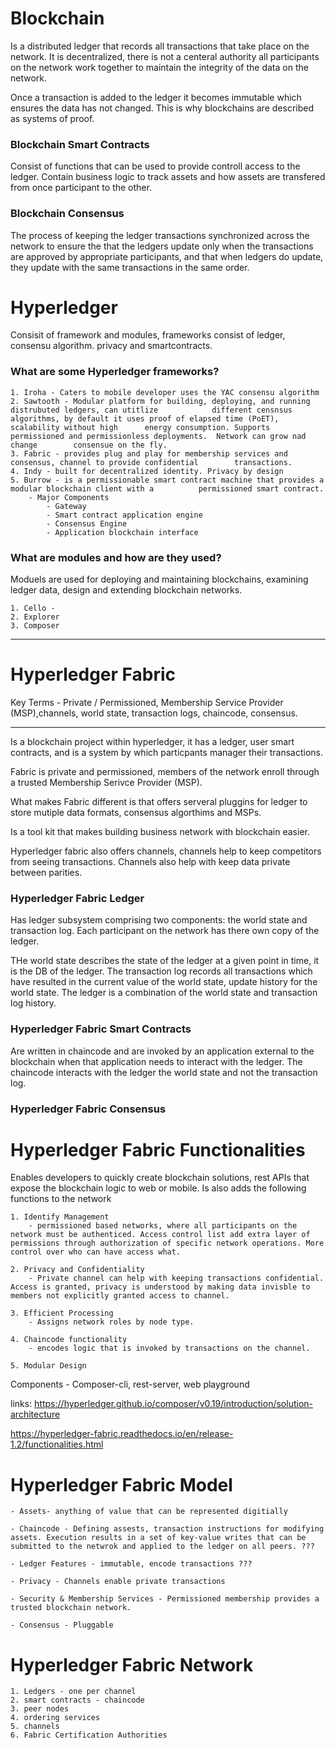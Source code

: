 # Blockchain

Is a distributed ledger that records all transactions that take place on the network.  It is decentralized, there is not a centeral authority all participants on the network work together to maintain the integrity of the data on the network.

Once a transaction is added to the ledger it becomes immutable which ensures the data has not changed.  This is why blockchains are described as systems of proof.

### Blockchain Smart Contracts

Consist of functions that can be used to provide controll access to the ledger.  Contain business logic to track assets and how assets are transfered from once participant to the other.  

### Blockchain Consensus

The process of keeping the ledger transactions synchronized across the network to ensure the that the ledgers update only when the transactions are approved by appropriate participants, and that when ledgers do update, they update with the same transactions in the same order.

# Hyperledger

Consisit of framework and modules, frameworks consist of ledger, consensu algorithm. privacy and smartcontracts.  


### What are some Hyperledger frameworks?

    1. Iroha - Caters to mobile developer uses the YAC consensu algorithm
    2. Sawtooth - Modular platform for building, deploying, and running distrubuted ledgers, can utitlize            different censnsus algorithms, by default it uses proof of elapsed time (PoET), scalability without high      energy consumption. Supports permissioned and permissionless deployments.  Network can grow nad change        consensue on the fly.
    3. Fabric - provides plug and play for membership services and consensus, channel to provide confidential        transactions.
    4. Indy - built for decentralized identity. Privacy by design
    5. Burrow - is a permissionable smart contract machine that provides a modular blockchain client with a          permissioned smart contract.
        - Major Components
            - Gateway
            - Smart contract application engine
            - Consensus Engine
            - Application blockchain interface

### What are modules and how are they used?

Moduels are used for deploying and maintaining blockchains, examining ledger data, design and extending blockchain networks.

    1. Cello - 
    2. Explorer
    3. Composer

------------------------------------------------------------------------

# Hyperledger Fabric

Key Terms - Private / Permissioned, Membership Service Provider (MSP),channels, world state, transaction logs, chaincode, consensus. 

-----------------------------------------------------------------------

Is a blockchain project within hyperledger, it has a ledger, user smart contracts, and is a system by which particpants manager their transactions.

Fabric is private and permissioned, members of the network enroll through a trusted Membership Serivce Provider (MSP).

What makes Fabric different is that offers serveral pluggins for ledger to store mutiple data formats, consensus algorthims and MSPs. 

Is a tool kit that makes building business network with blockchain easier. 

Hyperledger fabric also offers channels, channels help to keep competitors from seeing transactions.  Channels also help with keep data private between parities.  

### Hyperledger Fabric Ledger

Has ledger subsystem comprising two components: the world state and transaction log. Each participant on the network has there own copy of the ledger.  

THe world state describes the state of the ledger at a given point in time, it is the DB of the ledger.  The transaction log records all transactions which have resulted in the current value of the world state, update history for the world state.  The ledger is a combination of the world state and transaction log history.

### Hyperledger Fabric Smart Contracts

Are written in chaincode and are invoked by an application external to the blockchain when that application needs to interact with the ledger. The chaincode interacts with the ledger the world state and not the transaction log.

### Hyperledger Fabric Consensus

# Hyperledger Fabric Functionalities

Enables developers to quickly create blockchain solutions, rest APIs that expose the blockchain logic to web or mobile. Is also adds the following functions to the network

    1. Identify Management
        - permissioned based networks, where all participants on the network must be authenticed. Access control list add extra layer of permissions through authorization of specific network operations. More control over who can have access what.

    2. Privacy and Confidentiality
        - Private channel can help with keeping transactions confidential.  Access is granted, privacy is understood by making data invisble to members not explicitly granted access to channel.

    3. Efficient Processing
        - Assigns network roles by node type. 

    4. Chaincode functionality
        - encodes logic that is invoked by transactions on the channel.

    5. Modular Design

Components - Composer-cli, rest-server, web playground

links: https://hyperledger.github.io/composer/v0.19/introduction/solution-architecture

https://hyperledger-fabric.readthedocs.io/en/release-1.2/functionalities.html

# Hyperledger Fabric Model

    - Assets- anything of value that can be represented digitially

    - Chaincode - Defining assests, transaction instructions for modifying assets. Execution results in a set of key-value writes that can be submitted to the netwrok and applied to the ledger on all peers. ??? 

    - Ledger Features - immutable, encode transactions ???

    - Privacy - Channels enable private transactions

    - Security & Membership Services - Permissioned membership provides a trusted blockchain network.

    - Consensus - Pluggable

# Hyperledger Fabric Network

    1. Ledgers - one per channel
    2. smart contracts - chaincode
    3. peer nodes
    4. ordering services
    5. channels
    6. Fabric Certification Authorities

    


